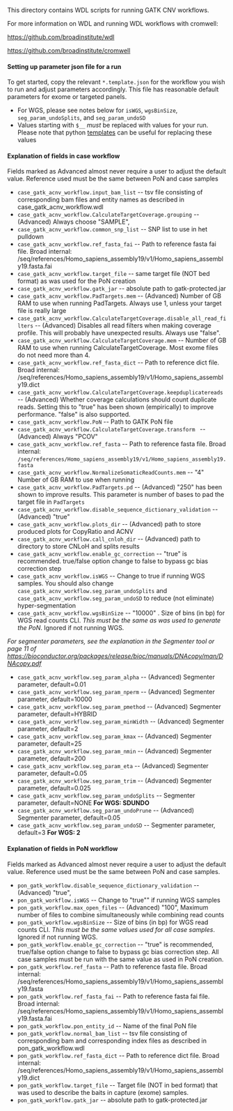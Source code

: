 This directory contains WDL scripts for running GATK CNV workflows.

For more information on WDL and running WDL workflows with cromwell:

https://github.com/broadinstitute/wdl

https://github.com/broadinstitute/cromwell

#### Setting up parameter json file for a run

To get started, copy the relevant ``*.template.json`` for the workflow you wish to run and adjust parameters accordingly.  This file has reasonable default parameters for exome or targeted panels.  
- For WGS, please see notes below for ``isWGS``, ``wgsBinSize``, ``seg_param_undoSplits``, and ``seg_param_undoSD``
- Values starting with ``$__`` *must* be replaced with values for your run.  Please note that python [templates](https://docs.python.org/2/library/string.html#template-strings) can be useful for replacing these values


#### Explanation of fields in case workflow

Fields marked as Advanced almost never require a user to adjust the default value.
Reference used must be the same between PoN and case samples

- ``case_gatk_acnv_workflow.input_bam_list`` -- tsv file consisting of corresponding bam files and entity names as described in case_gatk_acnv_workflow.wdl
- ``case_gatk_acnv_workflow.CalculateTargetCoverage.grouping`` -- (Advanced) Always choose "SAMPLE",
- ``case_gatk_acnv_workflow.common_snp_list`` --  SNP list to use in het pulldown 
- ``case_gatk_acnv_workflow.ref_fasta_fai`` --  Path to reference fasta fai file.  Broad internal: /seq/references/Homo_sapiens_assembly19/v1/Homo_sapiens_assembly19.fasta.fai 
- ``case_gatk_acnv_workflow.target_file`` --  same target file (NOT bed format) as was used for the PoN creation
- ``case_gatk_acnv_workflow.gatk_jar`` --  absolute path to gatk-protected.jar 
- ``case_gatk_acnv_workflow.PadTargets.mem`` -- (Advanced) Number of GB RAM to use when running PadTargets.  Always use 1, unless your target file is really large
- ``case_gatk_acnv_workflow.CalculateTargetCoverage.disable_all_read_filters`` -- (Advanced) Disables all read filters when making coverage profile.  This will probably have unexpected results.  Always use "false".
- ``case_gatk_acnv_workflow.CalculateTargetCoverage.mem`` -- Number of GB RAM to use when running CalculateTargetCoverage.  Most exome files do not need more than 4. 
- ``case_gatk_acnv_workflow.ref_fasta_dict`` --  Path to reference dict file.  Broad internal: /seq/references/Homo_sapiens_assembly19/v1/Homo_sapiens_assembly19.dict 
- ``case_gatk_acnv_workflow.CalculateTargetCoverage.keepduplicatereads`` -- (Advanced) Whether coverage calculations should count duplicate reads.  Setting this to "true" has been shown (empirically) to improve performance.  "false" is also supported.
- ``case_gatk_acnv_workflow.PoN`` --  Path to GATK PoN file
- ``case_gatk_acnv_workflow.CalculateTargetCoverage.transform `` -- (Advanced) Always "PCOV"
- ``case_gatk_acnv_workflow.ref_fasta`` -- Path to reference fasta file.  Broad internal: ``/seq/references/Homo_sapiens_assembly19/v1/Homo_sapiens_assembly19.fasta`` 
- ``case_gatk_acnv_workflow.NormalizeSomaticReadCounts.mem`` -- "4" Number of GB RAM to use when running 
- ``case_gatk_acnv_workflow.PadTargets.pd`` -- (Advanced) "250" has been shown to improve results.  This parameter is number of bases to pad the target file in ``PadTargets``
- ``case_gatk_acnv_workflow.disable_sequence_dictionary_validation`` -- (Advanced) "true" 
- ``case_gatk_acnv_workflow.plots_dir`` -- (Advanced)  path to store produced plots for CopyRatio and ACNV 
- ``case_gatk_acnv_workflow.call_cnloh_dir`` -- (Advanced)  path to directory to store CNLoH and splits results 
- ``case_gatk_acnv_workflow.enable_gc_correction`` -- "true" is recommended. true/false option change to false to bypass gc bias correction step 
- ``case_gatk_acnv_workflow.isWGS`` -- Change to true if running WGS samples.  You should also change ``case_gatk_acnv_workflow.seg_param_undoSplits`` and ``case_gatk_acnv_workflow.seg_param_undoSD`` to reduce (not eliminate) hyper-segmentation
- ``case_gatk_acnv_workflow.wgsBinSize`` -- "10000" .  Size of bins (in bp) for WGS read counts CLI.  *This must be the same as was used to generate the PoN*.  Ignored if not running WGS.

*For segmenter parameters, see the explanation in the Segmenter tool or page 11 of https://bioconductor.org/packages/release/bioc/manuals/DNAcopy/man/DNAcopy.pdf*
- ``case_gatk_acnv_workflow.seg_param_alpha`` -- (Advanced)  Segmenter parameter, default=0.01 
- ``case_gatk_acnv_workflow.seg_param_nperm`` -- (Advanced)  Segmenter parameter, default=10000 
- ``case_gatk_acnv_workflow.seg_param_pmethod`` -- (Advanced)  Segmenter parameter, default=HYBRID 
- ``case_gatk_acnv_workflow.seg_param_minWidth`` -- (Advanced)  Segmenter parameter, default=2 
- ``case_gatk_acnv_workflow.seg_param_kmax`` -- (Advanced)  Segmenter parameter, default=25 
- ``case_gatk_acnv_workflow.seg_param_nmin`` -- (Advanced)  Segmenter parameter, default=200 
- ``case_gatk_acnv_workflow.seg_param_eta`` -- (Advanced)  Segmenter parameter, default=0.05 
- ``case_gatk_acnv_workflow.seg_param_trim`` -- (Advanced)  Segmenter parameter, default=0.025 
- ``case_gatk_acnv_workflow.seg_param_undoSplits`` -- Segmenter parameter, default=NONE   **For WGS: SDUNDO**
- ``case_gatk_acnv_workflow.seg_param_undoPrune`` -- (Advanced)  Segmenter parameter, default=0.05 
- ``case_gatk_acnv_workflow.seg_param_undoSD`` -- Segmenter parameter, default=3 **For WGS: 2**


#### Explanation of fields in PoN workflow

Fields marked as Advanced almost never require a user to adjust the default value.
Reference used must be the same between PoN and case samples.

- ``pon_gatk_workflow.disable_sequence_dictionary_validation`` -- (Advanced) "true",
- ``pon_gatk_workflow.isWGS`` -- Change to "true"" if running WGS samples
- ``pon_gatk_workflow.max_open_files`` -- (Advanced) "100",  Maximum number of files to combine simultaneously while combining read counts 
- ``pon_gatk_workflow.wgsBinSize`` --  Size of bins (in bp) for WGS read counts CLI.  *This must be the same values used for all case samples*.  Ignored if not running WGS.
- ``pon_gatk_workflow.enable_gc_correction`` --  "true" is recommended,  true/false option change to false to bypass gc bias correction step.  All case samples must be run with the same value as used in PoN creation.
- ``pon_gatk_workflow.ref_fasta`` -- Path to reference fasta file. Broad internal: /seq/references/Homo_sapiens_assembly19/v1/Homo_sapiens_assembly19.fasta
- ``pon_gatk_workflow.ref_fasta_fai`` --  Path to reference fasta fai file.  Broad internal: /seq/references/Homo_sapiens_assembly19/v1/Homo_sapiens_assembly19.fasta.fai
- ``pon_gatk_workflow.pon_entity_id`` --  Name of the final PoN file
- ``pon_gatk_workflow.normal_bam_list`` --  tsv file consisting of corresponding bam and corresponding index files as described in pon_gatk_workflow.wdl
- ``pon_gatk_workflow.ref_fasta_dict`` --  Path to reference dict file.  Broad internal: /seq/references/Homo_sapiens_assembly19/v1/Homo_sapiens_assembly19.dict
- ``pon_gatk_workflow.target_file`` --  Target file (NOT in bed format) that was used to describe the baits in capture (exome) samples.
- ``pon_gatk_workflow.gatk_jar`` -- absolute path to gatk-protected.jar 

